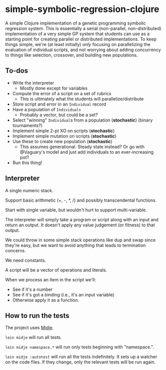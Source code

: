 # simple-symbolic-regression-clojure

A simple Clojure implementation of a genetic programming symbolic regression system. This is essentially a serial (non-parallel, non-distributed) implementation of a very simple GP system that students can use as a starting point for creating parallel or distributed implementations. To keep things simple, we're (at least initially) _only_ focusing on parallelizing the evaluation of individual scripts, and not worrying about adding concurrency to things like selection, crossover, and building new populations.

## To-dos

 * Write the interpreter
   * Mostly done except for variables
 * Compute the error of a script on a set of rubrics
   * This is ultimately what the students will parallelize/distribute
 * Store script and error in an `Individual` record
 * Have a population of `Individuals`
   * Probably a vector, but could be a set?
 * Select "winning" `Individual`s from a population (**stochastic**) (binary tournaments?)
 * Implement simple 2-pt XO on scripts (**stochastic**)
 * Implement simple mutation on scripts (**stochastic**)
 * Use these to create new population (**stochastic**)
   * This assumes generational. Steady state instead? Or go with @Vaguary's model and just add individuals to an ever-increasing pot?
 * Run this thing!

## Interpreter

A single numeric stack.

Support basic arithmetic (+, -, *, /) and possibly transcendental functions.

Start with single variable, but wouldn't hurt to support multi-variable.

The interpreter will simply take a program or script along with an input and return
an output. It doesn't apply any value judgement (or fitness) to that output.

We could throw in some simple stack operations like dup and swap since they're easy,
but we want to avoid anything that leads to termination concerns.

We need constants.

A script will be a vector of operations and literals.

When we process an item in the script we'll:
 * See if it's a number
 * See if it's got a binding (i.e., it's an input variable)
 * Otherwise apply it as a function.

## How to run the tests

The project uses [Midje](https://github.com/marick/Midje/).

`lein midje` will run all tests.

`lein midje namespace.*` will run only tests beginning with "namespace.".

`lein midje :autotest` will run all the tests indefinitely. It sets up a
watcher on the code files. If they change, only the relevant tests will be
run again.
